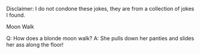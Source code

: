 Disclaimer: I do not condone these jokes, they are from a collection of jokes I found.

Moon Walk

Q: How does a blonde moon walk?
A: She pulls down her panties and slides her ass along the floor!

